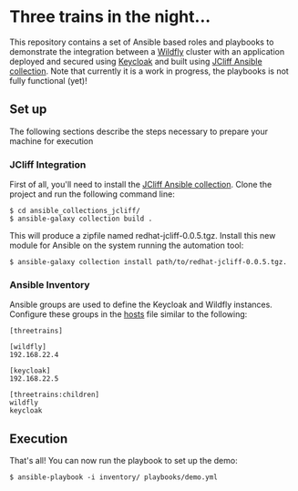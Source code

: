 Three trains in the night...
====

This repository contains a set of Ansible based roles and playbooks to demonstrate the integration between a [Wildfly](https://wildfly.org/) cluster with an application deployed and secured using [Keycloak](https://www.keycloak.org/) and built using [JCliff Ansible collection](https://github.com/wildfly-extras/ansible_collections_jcliff). Note that currently it is a work in progress, the playbooks is not fully functional (yet)!

## Set up

The following sections describe the steps necessary to prepare your machine for execution

### JCliff Integration

First of all, you'll need to install the [JCliff Ansible collection](https://github.com/wildfly-extras/ansible_collections_jcliff). Clone the project and run the following command line:

    $ cd ansible_collections_jcliff/
    $ ansible-galaxy collection build .

This will produce a zipfile named redhat-jcliff-0.0.5.tgz. Install this new module for Ansible on the system running the automation tool:

    $ ansible-galaxy collection install path/to/redhat-jcliff-0.0.5.tgz.

### Ansible Inventory

Ansible groups are used to define the Keycloak and Wildfly instances. Configure these groups in the [hosts](inventory/hosts) file similar to the following:

```
[threetrains]

[wildfly]
192.168.22.4

[keycloak]
192.168.22.5

[threetrains:children]
wildfly
keycloak
```

## Execution

That's all! You can now run the playbook to set up the demo:

    $ ansible-playbook -i inventory/ playbooks/demo.yml
